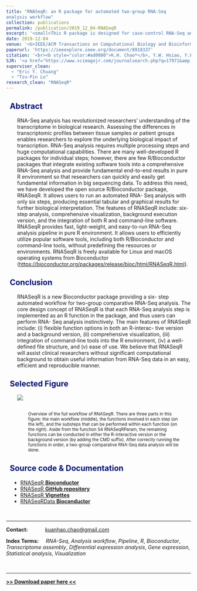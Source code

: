 ```yaml
---
title: "RNASeqR: an R package for automated two-group RNA-Seq
analysis workflow"
collection: publications
permalink: /publication/2019_12_04-RNASeqR
excerpt: '<small>This R package is designed for case-control RNA-Seq analysis (two-group). There are six steps: "RNASeqRParam S4 Object Creation", "Environment Setup", "Quality Assessment", "Reads Alignment & Quantification", "Gene-level Differential Analyses" and "Functional Analyses". Each step corresponds to a function in this package. After running functions in order, a basic RNASeq analysis would be done easily.</small>'
date: 2019-12-04
venue: '<b>IEEE/ACM Transactions on Computational Biology and Bioinformatics (TCBB)</b>'
paperurl: 'https://ieeexplore.ieee.org/document/8918337'
citation: '<br><b style="color:#ad0000">K.H. Chao*</b>, Y.W. Hsiao, Y.F. Lee, C.Y. Lee, L.C. Lai, M.H. Tsai, T.P. Lu, and E.Y. Chuang (2019). "RNASeqR: an R package for automated two-group RNA-Seq analysis workflow" in <b><i>IEEE/ACM Transactions on Computational Biology and Bioinformatics (TCBB)</i></b>. doi: 10.1109/TCBB.2019.2956708.'
SJR: '<a href="https://www.scimagojr.com/journalsearch.php?q=17971&amp;tip=sid&amp;exact=no" title="SCImago Journal &amp; Country Rank"><img border="0" src="https://www.scimagojr.com/journal_img.php?id=17971" style="height: 250px;object-fit: cover;display: inline; margin-top:20px;" alt="SCImago Journal &amp; Country Rank"  /></a>'
superviser_clean:
  - "Eric Y. Chuang"
  - "Tzu-Pin Lu"
research_clean: "RNASeqR"
---
```


<script src="https://kit.fontawesome.com/yourcode.js"></script>


<h2 style="color: #000f70"> <i class="fas fa-dot-circle" style="font-size:18px;"></i> &nbsp;&nbsp;Abstract </h2>

<div style="margin-left: 30px">
RNA-Seq analysis has revolutionized researchers’ understanding of the transcriptome in biological research. Assessing the differences in transcriptomic profiles between tissue samples or patient groups enables researchers to explore the underlying biological impact of transcription. RNA-Seq analysis requires multiple processing steps and huge computational capabilities. There are many well-developed R packages for individual steps; however, there are few R/Bioconductor packages that integrate existing software tools into a comprehensive RNA-Seq analysis and provide fundamental end-to-end results in pure R environment so that researchers can quickly and easily get fundamental information in big sequencing data. To address this need, we have developed the open source R/Bioconductor package, RNASeqR. It allows users to run an automated RNA- Seq analysis with only six steps, producing essential tabular and graphical results for further biological interpretation. The features of RNASeqR include: six-step analysis, comprehensive visualization, background execution version, and the integration of both R and command-line software. RNASeqR provides fast, light-weight, and easy-to-run RNA-Seq analysis pipeline in pure R environment. It allows users to efficiently utilize popular software tools, including both R/Bioconductor and command-line tools, without predefining the resources or environments. RNASeqR is freely available for Linux and macOS operating systems from Bioconductor (<a href="https://bioconductor.org/packages/release/bioc/html/RNASeqR.html">https://bioconductor.org/packages/release/bioc/html/RNASeqR.html</a>).
</div>

<h2 style="color: #000f70"> <i class="fas fa-dot-circle" style="font-size:18px;"></i> &nbsp;&nbsp;Conclusion </h2>

<div style="margin-left: 30px">
RNASeqR is a new Bioconductor package providing a six- step automated workflow for two-group comparative RNA-Seq analysis. The core design concept of RNASeqR is that each RNA-Seq analysis step is implemented as an R function in the package, and thus users can perform RNA- Seq analysis instinctively. The main features of RNASeqR include: (i) flexible function options in both an R-interac- tive version and a background version, (ii) comprehensive visualization, (iii) integration of command-line tools into the R environment, (iv) a well-defined file structure, and (v) ease of use. We believe that RNASeqR will assist clinical researchers without significant computational background to obtain useful information from RNA-Seq data in an easy, efficient and reproducible manner.
</div>


<h2 style="color: #000f70"> <i class="fas fa-dot-circle" style="font-size:18px;"></i> &nbsp;&nbsp;Selected Figure </h2>

<div style="margin-left: 30px">
<img src="{{base_path}}/images/RNASeqR_figure_1.png">

<div style = "margin: 30px">
<small>Overview of the full workflow of RNASeqR. There are three parts in this figure: the main workflow (middle), the functions involved in each step (on the left), and the substeps that can be performed within each function (on the right). Aside from the function S4 RNASeqRParam, the remaining functions can be conducted in either the R-interactive version or the background version (by adding the CMD suffix). After correctly running the functions in order, a two-group comparative RNA-Seq data analysis will be done.</small>
</div>
</div>


<h2 style="color: #000f70"> <i class="fas fa-dot-circle" style="font-size:18px;"></i> &nbsp;&nbsp;Source code & Documentation </h2>

<div style="margin-left: 15px">
  <ul>
    <li><a href="https://bioconductor.org/packages/release/bioc/html/RNASeqR.html">RNASeqR <b>Bioconductor</b></a></li>
    <li><a href="https://github.com/Kuanhao-Chao/RNASeqR">RNASeqR <b>GitHub repository</b></a></li>
    <li><a href="https://bioconductor.org/packages/release/bioc/vignettes/RNASeqR/inst/doc/RNASeqR.html">RNASeqR <b>Vignettes</b></a></li>
    <li><a href="https://bioconductor.org/packages/release/data/experiment/html/RNASeqRData.html">RNASeqRData <b>Bioconductor</b></a></li>
  </ul>
</div>


<br>

---

**Contact:**&nbsp;&nbsp;&nbsp;&nbsp;&nbsp;&nbsp;&nbsp;&nbsp;&nbsp;&nbsp;&nbsp;&nbsp;[kuanhao.chao@gmail.com](mailto:kuanhao.chao@gmail.com)

**Index Terms:** &nbsp;&nbsp;&nbsp;&nbsp;*RNA-Seq*, *Analysis workflow*, *Pipeline*, *R*, *Bioconductor*, *Transcriptome assembly*, *Differential expression analysis*, *Gene expression*, *Statistical analysis*, *Visualization*

<br>

---
[**>> Download paper here <<**](https://ieeexplore.ieee.org/stamp/stamp.jsp?tp=&arnumber=8918337&isnumber=4359833)
